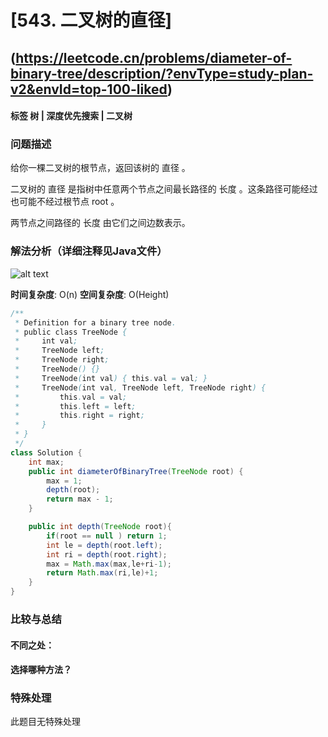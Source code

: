 # [543. 二叉树的直径] 
## (https://leetcode.cn/problems/diameter-of-binary-tree/description/?envType=study-plan-v2&envId=top-100-liked)

#### **标签** 树 | 深度优先搜索 | 二叉树


### 问题描述
给你一棵二叉树的根节点，返回该树的 直径 。

二叉树的 直径 是指树中任意两个节点之间最长路径的 长度 。这条路径可能经过也可能不经过根节点 root 。

两节点之间路径的 长度 由它们之间边数表示。

### 解法分析（详细注释见Java文件）

![alt text](image-1.png)

**时间复杂度**: O(n)
**空间复杂度**: O(Height)
```java
/**
 * Definition for a binary tree node.
 * public class TreeNode {
 *     int val;
 *     TreeNode left;
 *     TreeNode right;
 *     TreeNode() {}
 *     TreeNode(int val) { this.val = val; }
 *     TreeNode(int val, TreeNode left, TreeNode right) {
 *         this.val = val;
 *         this.left = left;
 *         this.right = right;
 *     }
 * }
 */
class Solution {
    int max;
    public int diameterOfBinaryTree(TreeNode root) {
        max = 1;
        depth(root);
        return max - 1;
    }

    public int depth(TreeNode root){
        if(root == null ) return 1;
        int le = depth(root.left);
        int ri = depth(root.right);
        max = Math.max(max,le+ri-1);
        return Math.max(ri,le)+1;
    }
}
```

### 比较与总结
#### 不同之处：

#### 选择哪种方法？


### 特殊处理
此题目无特殊处理
